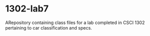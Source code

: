 # 1302-lab7
ARepository containing class files for a lab completed in CSCI 1302 pertaining to car classification and specs.
